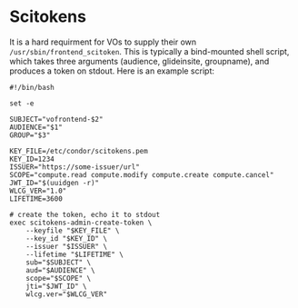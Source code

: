 
# Scitokens

It is a hard requirment for VOs to supply their own `/usr/sbin/frontend_scitoken`.
This is typically a bind-mounted shell script, which takes three arguments
(audience, glideinsite, groupname), and produces a token on stdout. Here is an 
example script:

```
#!/bin/bash

set -e

SUBJECT="vofrontend-$2"
AUDIENCE="$1"
GROUP="$3"

KEY_FILE=/etc/condor/scitokens.pem
KEY_ID=1234
ISSUER="https://some-issuer/url"
SCOPE="compute.read compute.modify compute.create compute.cancel"
JWT_ID="$(uuidgen -r)"
WLCG_VER="1.0"
LIFETIME=3600

# create the token, echo it to stdout
exec scitokens-admin-create-token \
    --keyfile "$KEY_FILE" \
    --key_id "$KEY_ID" \
    --issuer "$ISSUER" \
    --lifetime "$LIFETIME" \
    sub="$SUBJECT" \
    aud="$AUDIENCE" \
    scope="$SCOPE" \
    jti="$JWT_ID" \
    wlcg.ver="$WLCG_VER"
```


